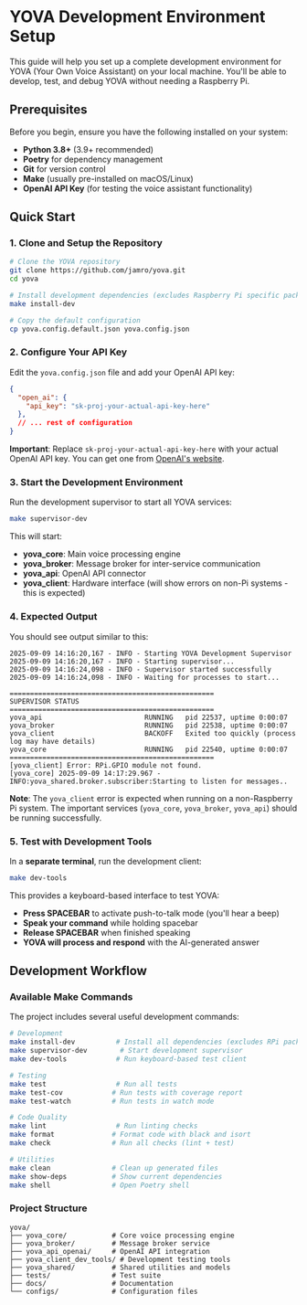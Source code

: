 # YOVA Development Environment Setup

This guide will help you set up a complete development environment for YOVA (Your Own Voice Assistant) on your local machine. You'll be able to develop, test, and debug YOVA without needing a Raspberry Pi.

## Prerequisites

Before you begin, ensure you have the following installed on your system:

- **Python 3.8+** (3.9+ recommended)
- **Poetry** for dependency management
- **Git** for version control
- **Make** (usually pre-installed on macOS/Linux)
- **OpenAI API Key** (for testing the voice assistant functionality)

## Quick Start

### 1. Clone and Setup the Repository

```bash
# Clone the YOVA repository
git clone https://github.com/jamro/yova.git
cd yova

# Install development dependencies (excludes Raspberry Pi specific packages)
make install-dev

# Copy the default configuration
cp yova.config.default.json yova.config.json
```

### 2. Configure Your API Key

Edit the `yova.config.json` file and add your OpenAI API key:

```json
{
  "open_ai": {
    "api_key": "sk-proj-your-actual-api-key-here"
  },
  // ... rest of configuration
}
```

**Important**: Replace `sk-proj-your-actual-api-key-here` with your actual OpenAI API key. You can get one from [OpenAI's website](https://platform.openai.com/api-keys).

### 3. Start the Development Environment

Run the development supervisor to start all YOVA services:

```bash
make supervisor-dev
```

This will start:
- **yova_core**: Main voice processing engine
- **yova_broker**: Message broker for inter-service communication  
- **yova_api**: OpenAI API connector
- **yova_client**: Hardware interface (will show errors on non-Pi systems - this is expected)

### 4. Expected Output

You should see output similar to this:

```
2025-09-09 14:16:20,167 - INFO - Starting YOVA Development Supervisor
2025-09-09 14:16:20,167 - INFO - Starting supervisor...
2025-09-09 14:16:24,098 - INFO - Supervisor started successfully
2025-09-09 14:16:24,098 - INFO - Waiting for processes to start...

==================================================
SUPERVISOR STATUS
==================================================
yova_api                         RUNNING   pid 22537, uptime 0:00:07
yova_broker                      RUNNING   pid 22538, uptime 0:00:07
yova_client                      BACKOFF   Exited too quickly (process log may have details)
yova_core                        RUNNING   pid 22540, uptime 0:00:07
==================================================
[yova_client] Error: RPi.GPIO module not found.
[yova_core] 2025-09-09 14:17:29.967 - INFO:yova_shared.broker.subscriber:Starting to listen for messages..
```

**Note**: The `yova_client` error is expected when running on a non-Raspberry Pi system. The important services (`yova_core`, `yova_broker`, `yova_api`) should be running successfully.

### 5. Test with Development Tools

In a **separate terminal**, run the development client:

```bash
make dev-tools
```

This provides a keyboard-based interface to test YOVA:

- **Press SPACEBAR** to activate push-to-talk mode (you'll hear a beep)
- **Speak your command** while holding spacebar
- **Release SPACEBAR** when finished speaking
- **YOVA will process and respond** with the AI-generated answer

## Development Workflow

### Available Make Commands

The project includes several useful development commands:

```bash
# Development
make install-dev          # Install all dependencies (excludes RPi packages)
make supervisor-dev        # Start development supervisor
make dev-tools            # Run keyboard-based test client

# Testing
make test                 # Run all tests
make test-cov            # Run tests with coverage report
make test-watch          # Run tests in watch mode

# Code Quality
make lint                 # Run linting checks
make format              # Format code with black and isort
make check               # Run all checks (lint + test)

# Utilities
make clean               # Clean up generated files
make show-deps           # Show current dependencies
make shell               # Open Poetry shell
```

### Project Structure

```
yova/
├── yova_core/           # Core voice processing engine
├── yova_broker/         # Message broker service
├── yova_api_openai/     # OpenAI API integration
├── yova_client_dev_tools/ # Development testing tools
├── yova_shared/         # Shared utilities and models
├── tests/               # Test suite
├── docs/                # Documentation
└── configs/             # Configuration files
```